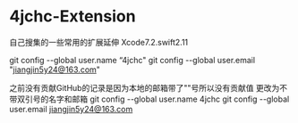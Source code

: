 # 4jchc-Extension
自己搜集的一些常用的扩展延伸 Xcode7.2.swift2.11 

   git config --global user.name “4jchc"
   git config --global user.email  "jiangjin5y24@163.com"
   
之前没有贡献GitHub的记录是因为本地的邮箱带了""号所以没有贡献值
  更改为不带双引号的名字和邮箱
   git config --global user.name 4jchc
   git config --global user.email  jiangjin5y24@163.com

